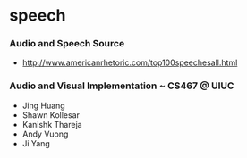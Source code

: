 # speech

### Audio and Speech Source
* http://www.americanrhetoric.com/top100speechesall.html

### Audio and Visual Implementation ~ CS467 @ UIUC
* Jing Huang
* Shawn Kollesar
* Kanishk Thareja
* Andy Vuong
* Ji Yang